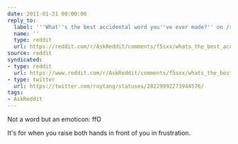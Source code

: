 ```yaml
---
date: 2011-01-21 00:00:00
reply_to:
  label: '''What''s the best accidental word you''ve ever made?'' on /r/AskReddit'
  name: ''
  type: reddit
  url: https://reddit.com/r/AskReddit/comments/f5sxx/whats_the_best_accidental_word_youve_ever_made/
source: reddit
syndicated:
- type: reddit
  url: https://www.reddit.com/r/AskReddit/comments/f5sxx/whats_the_best_accidental_word_youve_ever_made/c1di0cq/
- type: twitter
  url: https://twitter.com/roytang/statuses/28229992273944576/
tags:
- AskReddit
---
```


Not a word but an emoticon: ffO

It's for when you raise both hands in front of you in frustration.
